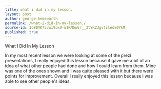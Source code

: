 ```yaml
---
title: what i did in my lesson.
layout: post
author: george.hemsworth
permalink: /what-i-did-in-my-lesson./
source-id: 1o8DVK753wi9bxU-u1KN5wGr__3tYK2JgvtiledE0YkM
published: true
---
```

What I Did In My Lesson

In my most recent lesson we were looking at some of the prezi presentations, I really enjoyed this lesson because it gave me a bit of an idea of what other people had done and how I could learn from them. Mine was one of the ones shown and I was quite pleased with it but there were points for improvement.  Overall I really enjoyed this lesson because i was able to see other people's ideas.

